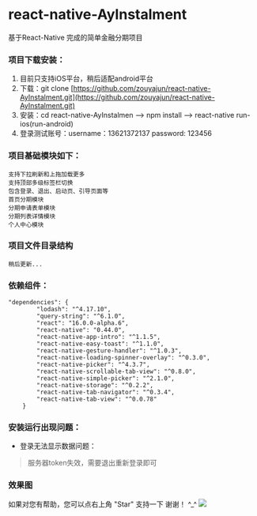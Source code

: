 # react-native-AyInstalment
基于React-Native 完成的简单金融分期项目


### 项目下载安装：
1. 目前只支持iOS平台，稍后适配android平台
2. 下载：git clone [https://github.com/zouyajun/react-native-AyInstalment.git](https://github.com/zouyajun/react-native-AyInstalment.git)
3. 安装：cd react-native-AyInstalmen  --> npm install --> react-native run-ios(run-android)
4. 登录测试账号：username：13621372137 password: 123456

### 项目基础模块如下：
```
支持下拉刷新和上拖加载更多
支持顶部多级标签栏切换
包含登录、退出、启动页、引导页面等
首页分期模块
分期申请表单模块
分期列表详情模块
个人中心模块
```
### 项目文件目录结构
```
稍后更新...
```
### 依赖组件：
```
"dependencies": {
		"lodash": "^4.17.10",
		"query-string": "^6.1.0",
		"react": "16.0.0-alpha.6",
		"react-native": "0.44.0",
		"react-native-app-intro": "^1.1.5",
		"react-native-easy-toast": "^1.1.0",
		"react-native-gesture-handler": "^1.0.3",
		"react-native-loading-spinner-overlay": "^0.3.0",
		"react-native-picker": "^4.3.7",
		"react-native-scrollable-tab-view": "^0.8.0",
		"react-native-simple-picker": "^2.1.0",
		"react-native-storage": "^0.2.2",
		"react-native-tab-navigator": "^0.3.4",
		"react-native-tab-view": "^0.0.78"
	}
```
### 安装运行出现问题：
 - 登录无法显示数据问题：
 > 服务器token失效，需要退出重新登录即可
 
 
### 效果图 

如果对您有帮助，您可以点右上角 "Star" 支持一下 谢谢！ ^_^
![](https://github.com/zouyajun/react-native-AyInstalment/blob/master/app/images/%E9%A1%B9%E7%9B%AE%E6%88%AA%E5%9B%BE.jpg)
